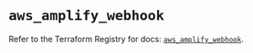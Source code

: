 # `aws_amplify_webhook`

Refer to the Terraform Registry for docs: [`aws_amplify_webhook`](https://registry.terraform.io/providers/hashicorp/aws/4.54.0/docs/resources/amplify_webhook).
